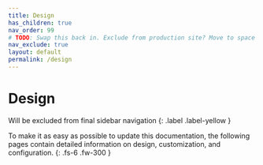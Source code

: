 ```yaml
---
title: Design
has_children: true
nav_order: 99
# TODO: Swap this back in. Exclude from production site? Move to space for editors.
nav_exclude: true
layout: default
permalink: /design
---
```


# Design

Will be excluded from final sidebar navigation
{: .label .label-yellow }

To make it as easy as possible to update this documentation, the following pages contain detailed information on design, customization, and configuration.
{: .fs-6 .fw-300 }
